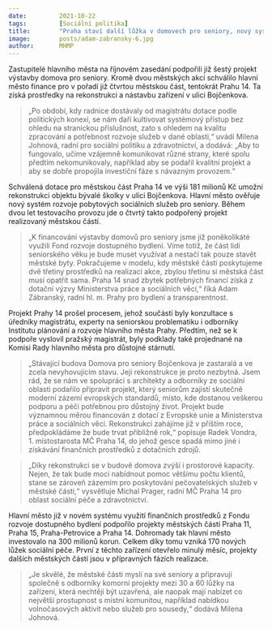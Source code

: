 ```yaml
---
date:         2021-10-22
tags:         [Sociální politika]
title:        "Praha staví další lůžka v domovech pro seniory, nový systém rozvoje služeb se osvědčuje"
image: 	      posts/adam-zabransky-6.jpg
author:       MHMP
---
```


Zastupitelé hlavního města na říjnovém zasedání podpořili již šestý projekt výstavby domova pro seniory. Kromě dvou městských akcí schválilo hlavní město finance pro v pořadí již čtvrtou městskou část, tentokrát Prahu 14. Ta získá prostředky na rekonstrukci a nástavbu zařízení v ulici Bojčenkova.

> „Po období, kdy radnice dostávaly od magistrátu dotace podle politických konexí, se nám daří kultivovat systémový přístup bez ohledu na stranickou příslušnost, zato s ohledem na kvalitu zpracování a potřebnost rozvoje služeb v dané oblasti,“ uvádí Milena Johnová, radní pro sociální politiku a zdravotnictví, a dodává: „Aby to fungovalo, učíme vzájemně komunikovat různé strany, které spolu předtím nekomunikovaly, například aby se podařil kvalitní projekt a aby se dobře propojila investiční fáze s návazným provozem.“

Schválená dotace pro městskou část Praha 14 ve výši 181 milionů Kč umožní rekonstrukci objektu bývalé školky v ulici Bojčenkova. Hlavní město ověřuje nový systém rozvoje pobytových sociálních služeb pro seniory. Během dvou let testovacího provozu jde o čtvrtý takto podpořený projekt realizovaný městskou částí.

> „K financování výstavby domovů pro seniory jsme již poněkolikáté využili Fond rozvoje dostupného bydlení. Víme totiž, že část lidí seniorského věku je bude muset využívat a nestačí tak pouze stavět městské byty. Pokračujeme v modelu, kdy městské části poskytujeme dvě třetiny prostředků na realizaci akce, zbylou třetinu si městská část musí opatřit sama. Praha 14 snad zbytek potřebných financí získá z dotační výzvy Ministerstva práce a sociálních věcí,“ říká Adam Zábranský, radní hl. m. Prahy pro bydlení a transparentnost.

Projekt Prahy 14 prošel procesem, jehož součástí byly konzultace s úředníky magistrátu, experty na seniorskou problematiku i odborníky Institutu plánování a rozvoje hlavního města Prahy. Předtím, než se k podpoře vyslovil pražský magistrát, byly podklady také projednané na Komisi Rady hlavního města pro důstojné stárnutí. 

> „Stávající budova Domova pro seniory Bojčenkova je zastaralá a ve zcela nevyhovujícím stavu. Její rekonstrukce je proto nezbytná. Jsem rád, že se nám ve spolupráci s architekty a odborníky ze sociální oblasti podařilo připravit projekt, který seniorům zajistí skutečně moderní zázemí evropských standardů, místo, kde dostanou veškerou podporu a péči potřebnou pro důstojný život. Projekt bude významnou měrou financován z dotací z Evropské unie a Ministerstva práce a sociálních věcí. Rekonstrukci zahájíme již v příštím roce, předpokládáme že bude trvat přibližně rok,“ popisuje Radek Vondra, 1. místostarosta MČ Praha 14, do jehož gesce spadá mimo jiné i získávání finančních prostředků z dotačních zdrojů.

> „Díky rekonstrukci se v budově domova zvýší i prostorové kapacity. Nejen, že tak bude moci nabídnout pomoc většímu počtu klientů, stane se zároveň zázemím pro poskytování pečovatelských služeb v městské části,“ vysvětluje Michal Prager, radní MČ Praha 14 pro oblast sociální péče a zdravotnictví.

Hlavní město již v novém systému využití finančních prostředků z Fondu rozvoje dostupného bydlení podpořilo projekty městských částí Praha 11, Praha 15, Praha-Petrovice a Praha 14. Dohromady tak hlavní město investovalo na 300 milionů korun. Celkem díky tomu vzniká 170 nových lůžek sociální péče. První z těchto zařízení otevřelo minulý měsíc, projekty dalších městských částí jsou v přípravných fázích realizace.

> „Je skvělé, že městské části myslí na své seniory a připravují společně s odborníky komorní projekty mezi 30 a 60 lůžky na zařízení, která nechtějí být uzavřená, ale naopak mají nabízet co největší prostupnost s místní komunitou, například nabídkou volnočasových aktivit nebo služeb pro sousedy,“ dodává Milena Johnová.   
